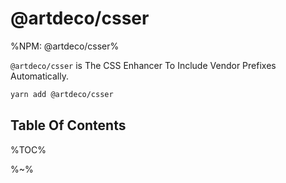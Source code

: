 # @artdeco/csser

%NPM: @artdeco/csser%

`@artdeco/csser` is The CSS Enhancer To Include Vendor Prefixes Automatically.

```sh
yarn add @artdeco/csser
```

## Table Of Contents

%TOC%

%~%